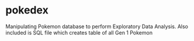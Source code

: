 # pokedex
Manipulating Pokemon database to perform Exploratory Data Analysis.
Also included is SQL file which creates table of all Gen 1 Pokemon

